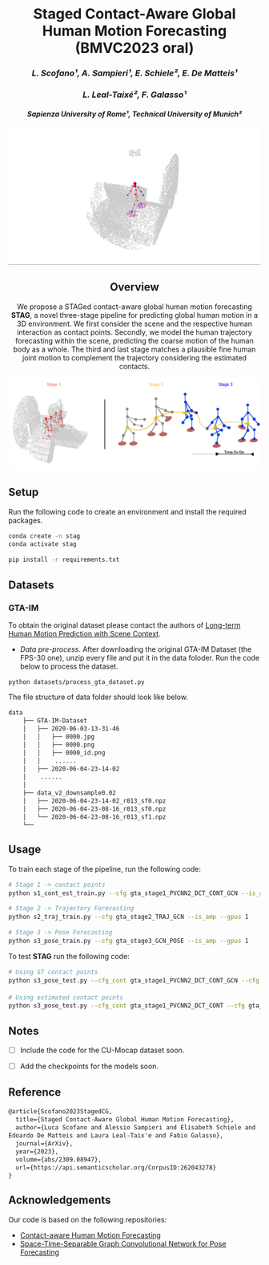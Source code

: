 <div align="center">
<h1>Staged Contact-Aware Global Human Motion Forecasting (<b>BMVC2023 oral</b>)</h1>
<h3> <i>L. Scofano¹, A. Sampieri¹, E. Schiele², E. De Matteis¹</i></h3>
<h3> <i>L. Leal-Taixé², F. Galasso¹ </i></h3>
 <h4> <i>Sapienza University of Rome¹, Technical University of Munich²
</i></h4>


![Alt Text](./assets/pred.gif)

## Overview

We propose a STAGed contact-aware global human motion forecasting **STAG**, a novel three-stage pipeline for predicting global human motion in a 3D environment. We first consider the scene and the respective human interaction as contact points. Secondly, we model the human trajectory forecasting within the scene, predicting the coarse motion of the human body as a whole. The third and last stage matches a plausible fine human joint motion to complement the trajectory considering the estimated contacts.

![Alt Text](./assets/teaser.png)

</div>

## Setup

Run the following code to create an environment and install the required packages.

```bash
conda create -n stag
conda activate stag
```

```bash
pip install -r requirements.txt
```

## Datasets
### GTA-IM
To obtain the original dataset please contact the authors of [Long-term Human Motion Prediction with Scene Context](https://zhec.github.io/hmp/).

* *Data pre-process*. After downloading the original GTA-IM Dataset (the FPS-30 one), unzip every file and put it in the data foloder. Run the code below to process the dataset. 

```
python datasets/process_gta_dataset.py
```

The file structure of data folder should look like below. 

```
data
    ├── GTA-IM-Dataset
    │   ├── 2020-06-03-13-31-46
    │   │   ├── 0000.jpg
    │   │   ├── 0000.png
    │   │   ├── 0000_id.png
    │   │    ......          
    │   ├── 2020-06-04-23-14-02
    │    ......
    │   
    ├── data_v2_downsample0.02
    │   ├── 2020-06-04-23-14-02_r013_sf0.npz
    │   ├── 2020-06-04-23-08-16_r013_sf0.npz
    │   └── 2020-06-04-23-08-16_r013_sf1.npz
    └── 
```

## Usage

To train each stage of the pipeline, run the following code:

```bash
# Stage 1 -> contact points
python s1_cont_est_train.py --cfg gta_stage1_PVCNN2_DCT_CONT_GCN --is_amp --gpus 1
```


```bash
# Stage 2 -> Trajectory Forecasting
python s2_traj_train.py --cfg gta_stage2_TRAJ_GCN --is_amp --gpus 1
```


```bash
# Stage 3 -> Pose Forecasting
python s3_pose_train.py --cfg gta_stage3_GCN_POSE --is_amp --gpus 1
```

To test **STAG** run the following code:

```bash
# Using GT contact points
python s3_pose_test.py --cfg_cont gta_stage1_PVCNN2_DCT_CONT_GCN --cfg gta_stage3_GCN_POSE --iter 50 --iter_cont 50

# Using estimated contact points
python s3_pose_test.py --cfg_cont gta_stage1_PVCNN2_DCT_CONT --cfg gta_stage3_GCN_POSE --iter 50 --iter_cont 50 --w_est_cont
```

## Notes

- [ ] Include the code for the CU-Mocap dataset soon.
- [ ] Add the checkpoints for the models soon.


## Reference

```
@article{Scofano2023StagedCG,
  title={Staged Contact-Aware Global Human Motion Forecasting},
  author={Luca Scofano and Alessio Sampieri and Elisabeth Schiele and Edoardo De Matteis and Laura Leal-Taix'e and Fabio Galasso},
  journal={ArXiv},
  year={2023},
  volume={abs/2309.08947},
  url={https://api.semanticscholar.org/CorpusID:262043278}
}
```

## Acknowledgements

Our code is based on the following repositories:

- [Contact-aware Human Motion Forecasting](https://github.com/wei-mao-2019/ContAwareMotionPred)
- [Space-Time-Separable Graph Convolutional Network for Pose Forecasting](https://github.com/FraLuca/STSGCN)
